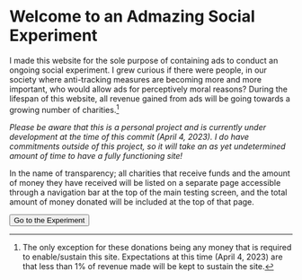 # Welcome to an Admazing Social Experiment
<html>
    <head>
        <!-- Google tag (gtag.js) -->
        <script async src="https://www.googletagmanager.com/gtag/js?id=G-LJNW4J2J50"></script>
        <script>
            window.dataLayer = window.dataLayer || [];
            function gtag(){dataLayer.push(arguments);}
            gtag('js', new Date());
            gtag('config', 'G-LJNW4J2J50');
        </script>
    </head>
</html>

I made this website for the sole purpose of containing ads to conduct an ongoing social experiment. I grew curious if there were people, in our society where anti-tracking measures are becoming more and more important, who would allow ads for perceptively moral reasons? During the lifespan of this website, all revenue gained from ads will be going towards a growing number of charities.[^donationException]

*Please be aware that this is a personal project and is currently under development at the time of this commit (April 4, 2023). I do have commitments outside of this project, so it will take an as yet undetermined amount of time to have a fully functioning site!*

In the name of transparency; all charities that receive funds and the amount of money they have received will be listed on a separate page accessible through a navigation bar at the top of the main testing screen, and the total amount of money donated will be included at the top of that page.

<button onclick = "window.location.href='https://github.com/DicksonTeel/An-Admazing-Social-Experiment/blob/main/Site%20Files/MainTestPage.html';">Go to the Experiment</button>

[^donationException]: The only exception for these donations being any money that is required to enable/sustain this site. Expectations at this time (April 4, 2023) are that less than 1% of revenue made will be kept to sustain the site.